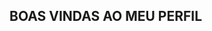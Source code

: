 ## BOAS VINDAS AO MEU PERFIL

<!--
**roberthaemacacos/roberthaemacacos** is a ✨ _special_ ✨ repository because its `README.md` (this file) appears on your GitHub profile

-  estou estudando na alura ...
- Estou me desenvolvendo na linguagem JavaScript
- Utilizo esse espaço para minha organização e compartilhamento dos meu projetos desenvolvidos

## VOCÊ PODE ENTRAR EM CONTATO COMIGO

- @evthanasy
- ro.almeidasilvalima@gmail.com

![](https://www.google.com/url?sa=i&url=https%3A%2F%2Ftenor.com%2Fsearch%2Fmacaco-gifs&psig=AOvVaw1K_Bdz00q9-MK8L7WOUgyM&ust=1716935259778000&source=images&cd=vfe&opi=89978449&ved=0CA8QjRxqFwoTCNDQm7PwroYDFQAAAAAdAAAAABAR)


- 👯 I’m looking to collaborate on ...
- 🤔 I’m looking for help with ...
- 💬 Ask me about ...
- 📫 How to reach me: ...
- 😄 Pronouns: ...
- ⚡ Fun fact: ...
-->
